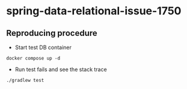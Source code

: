 # spring-data-relational-issue-1750

## Reproducing procedure

- Start test DB container

```shell
docker compose up -d
```

- Run test fails and see the stack trace

```shell
./gradlew test
```
